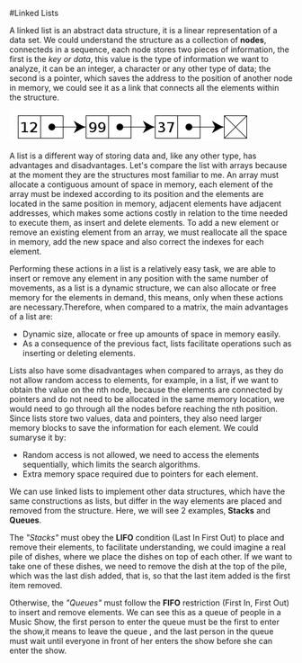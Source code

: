 #Linked Lists

A linked list is an abstract data structure, it is a linear representation of a data set. We could understand the structure as a collection of **nodes**, connecteds in a sequence, each node stores two pieces of information, the first is the *key or data*, this value is the type of information we want to analyze, it can be an integer, a character or any other type of data; the second is a pointer, which saves the address to the position of another node in memory, we could see it as a link that connects all the elements within the structure.

![Linked List representation](linkedListFigure.png)

A list is a different way of storing data and, like any other type, has advantages and disadvantages. Let's compare the list with arrays because at the moment they are the structures most familiar to me. An array must allocate a contiguous amount of space in memory, each element of the array must be indexed according to its position and the elements are located in the same position in memory, adjacent elements have adjacent addresses, which makes some actions costly in relation to the time needed to execute them, as  insert and delete elements. To add a new element or remove an existing element from an array, we must reallocate all the space in memory, add the new space and also correct the indexes for each element.

Performing these actions in a list is a relatively easy task, we are able to insert or remove any element in any position with the same number of movements, as a list is a dynamic structure, we can also allocate or free memory for the elements in demand, this means, only when these actions are necessary.Therefore, when compared to a matrix, the main advantages of a list are:
- Dynamic size, allocate or free up amounts of space in memory easily.
- As a consequence of the previous fact, lists facilitate operations such as inserting or deleting elements.

Lists also have some disadvantages when compared to arrays, as they do not allow random access to elements, for example, in a list, if we want to obtain the value on the nth node, because the elements are connected by pointers and do not need to be allocated in the same memory location, we would need to go through all the nodes before reaching the nth position. Since lists store two values, data and pointers, they also need larger memory blocks to save the information for each element. We could sumaryse it by:
- Random access is not allowed, we need to access the elements sequentially, which limits the search algorithms.
- Extra memory space required due to pointers for each element.

We can use linked lists to implement other data structures, which have the same constructions as lists, but differ in the way elements are placed and removed from the structure. Here, we will see 2 examples, **Stacks** and **Queues**.

The *"Stacks"* must obey the **LIFO** condition (Last In First Out) to place and remove their elements, to facilitate understanding, we could imagine a real pile of dishes, where we place the dishes on top of each other. If we want to take one of these dishes, we need to remove the dish at the top of the pile, which was the last dish added, that is, so that the last item added is the first item removed.

Otherwise, the *"Queues"* must follow the **FIFO** restriction (First In, First Out) to insert and remove elements. We can see this as a queue of people in a Music Show, the first person to enter the queue must be the first to enter the show,it means to leave the queue , and the last person in the queue must wait until everyone in front of her enters the show before she can enter the show.
